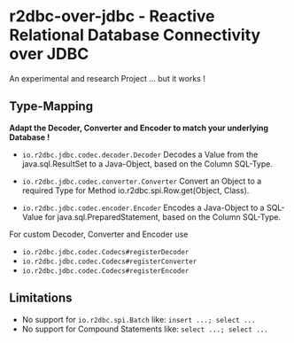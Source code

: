# r2dbc-over-jdbc - Reactive Relational Database Connectivity over JDBC

An experimental and research Project ... but it works !


## Type-Mapping
**Adapt the Decoder, Converter and Encoder to match your underlying Database !**

* `io.r2dbc.jdbc.codec.decoder.Decoder`
	Decodes a Value from the java.sql.ResultSet to a Java-Object, based on the Column SQL-Type.

* `io.r2dbc.jdbc.codec.converter.Converter`
	Convert an Object to a required Type for Method io.r2dbc.spi.Row.get(Object, Class<T>).

* `io.r2dbc.jdbc.codec.encoder.Encoder`
	Encodes a Java-Object to a SQL-Value for java.sql.PreparedStatement, based on the Column SQL-Type.
	
For custom Decoder, Converter and Encoder use
* `io.r2dbc.jdbc.codec.Codecs#registerDecoder`
* `io.r2dbc.jdbc.codec.Codecs#registerConverter`
* `io.r2dbc.jdbc.codec.Codecs#registerEncoder` 


## Limitations
* No support for `io.r2dbc.spi.Batch` like: `insert ...; select ... `
* No support for Compound Statements  like: `select ...; select ...`
